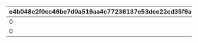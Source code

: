 |e4b048c2f0cc46be7d0a519aa4c77236137e53dce22cd35f9a8d5f98664f0029|9e508e6aabc6ce9316f231da408910b00a798b79af236652dcade5eaa102ac0f|c5fa63c7423e943841f634ca6b5547696dfe57723189b172e7cc4edf78190f3d|43d98dbf7563ef148cc6390ac4aab073965b67f8607f3172585f980ba8072231|
| --- | --- | --- | --- |
|0|504660101|0|1|
|0|509260101|0|2|